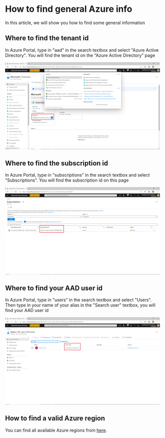 # How to find general Azure info

In this article, we will show you how to find some general information

## Where to find the tenant id

In Azure Portal, type in "aad" in the search textbox and select "Azure Active Directory". You will find the tenant id on the "Azure Active Directory" page

![azure-portal-tenant-id](../../images/luna.ai/azure-portal-how-to-find-tenant-id.png)

## Where to find the subscription id

In Azure Portal, type in "subscriptions" in the search textbox and select "Subscriptions". You will find the subscription id on this page

![azure-portal-subscription-id](../../images/luna.ai/azure-portal-how-to-find-subscription-id.png)

## Where to find your AAD user id

In Azure Portal, type in "users" in the search textbox and select "Users". Then type in your name of your alias in the "Search user" textbox, you will find your AAD user id

![azure-portal-user-id](../../images/luna.ai/azure-portal-how-to-find-user-id.png)

## How to find a valid Azure region

You can find all available Azure regions from [here](https://azure.microsoft.com/en-us/global-infrastructure/geographies/).
